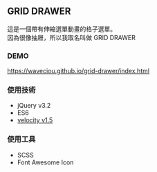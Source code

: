 ## GRID DRAWER
這是一個帶有伸縮選單動畫的格子選單。<br>
因為很像抽屜，所以我取名叫做 GRID DRAWER

### DEMO
<https://waveciou.github.io/grid-drawer/index.html>

### 使用技術
- jQuery v3.2
- ES6
- [velocity v1.5](https://github.com/julianshapiro/velocity)

### 使用工具
- SCSS
- Font Awesome Icon
